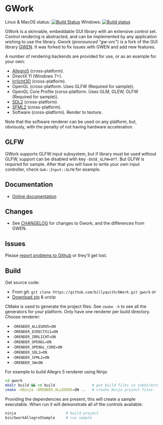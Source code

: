 GWork
=====

Linux & MacOS status: [![Build Status](https://travis-ci.org/billyquith/GWork.svg?branch=gwork)](https://travis-ci.org/billyquith/GWork)  Windows: [![Build status](https://ci.appveyor.com/api/projects/status/chlm41pnqchxlpv2/branch/gwork?svg=true)](https://ci.appveyor.com/project/billyquith/gwork/branch/gwork)

GWork is a skinnable, embeddable GUI library with an extensive control set. Control rendering
is abstracted, and can be implemented by any application wishing to use the library.
Gwork (*pronounced "gw-orc"*) is a fork of the GUI library [GWEN][gwen]. It was forked
to fix issues with GWEN and add new features.

A number of rendering backends are provided for use, or as an example for your own:

 * [Allegro5][al5] (cross-platform).
 * DirectX 11 (Windows 7+).
 * [Irrlicht3D][irr3d] (cross-platform).
 * OpenGL (cross-platform. Uses GLFW (Required for sample)).
 * OpenGL Core Profile (corss-platform. Uses GLM, GLEW, GLFW (Required for sample)).
 * [SDL2][sdl2] (cross-platform).
 * [SFML2][sfml2] (cross-platform).
 * Software (cross-platform). Render to texture.
 
Note that the software renderer can be used on any platform, but, obviously, with the penalty of 
not having hardware acceleration.

## GLFW

GWork supports GLFW input subsystem, but if library must be used without GLFW, support
can be disabled with key `-DUSE_GLFW=Off`. But GLFW is required for sample. After that
you will have to write your own input controller, check `Gwk::Input::GLFW` for example.

## Documentation

- [Online documentation][docs]

## Changes

- See [CHANGELOG][changes] for changes to Gwork, and the differences from GWEN.

## Issues

Please [report problems to Github][issues] or they'll get lost.

## Build

Get source code:

* From git: `git clone https://github.com/billyquith/GWork.git gwork` or
* [Download zip](https://github.com/billyquith/GWork/archive/gwork.zip) & unzip

CMake is used to generate the project files. See `cmake -h` to see all the generators for
your platform. Only have one renderer per build directory. Choose renderer:

* `-DRENDER_ALLEGRO5=ON`
* `-DRENDER_DIRECTX11=ON`
* `-DRENDER_IRRLICHT=ON`
* `-DRENDER_OPENGL=ON`
* `-DRENDER_OPENGL_CORE=ON`
* `-DRENDER_SDL2=ON`
* `-DRENDER_SFML2=ON`
* `-DRENDER_SW=ON`

For example to build Allegro 5 renderer using Ninja:

```bash
cd gwork
mkdir build && cd build                 # put build files in subdirectory
cmake -GNinja -DRENDER_ALLEGRO5=ON ..   # create Ninja project files
```

Providing the dependencies are present, this will create a sample executable. When run it will
demonstrate all of the controls available:

```bash
ninja                       # build project
bin/GworkAllegro5Sample     # run sample
```

[gwen]: https://github.com/garrynewman/GWEN
[sdl2]: https://www.libsdl.org/
[sfml2]: http://www.sfml-dev.org
[al5]: http://alleg.sourceforge.net
[irr3d]: http://irrlicht.sourceforge.net/
[docs]: https://billyquith.github.io/GWork/
[changes]: https://github.com/billyquith/GWork/blob/gwork/CHANGELOG.md
[issues]: https://github.com/billyquith/GWork/issues "Bugs/Issues"
